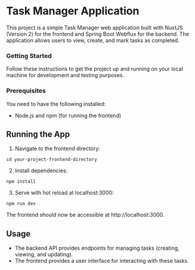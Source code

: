 # Task Manager Application
This project is a simple Task Manager web application built with NuxtJS (Version 2) for the frontend and Spring Boot Webflux for the backend. 
The application allows users to view, create, and mark tasks as completed.

### Getting Started
Follow these instructions to get the project up and running on your local machine for development and testing purposes.

### Prerequisites
You need to have the following installed:

* Node.js and npm (for running the frontend)

## Running the App

1. Navigate to the frontend directory:

``` shell
cd your-project-frontend-directory

```

2. Install dependencies:

``` shell
npm install
```

3. Serve with hot reload at localhost:3000:

``` shell
npm run dev
```

The frontend should now be accessible at http://localhost:3000.



## Usage
* The backend API provides endpoints for managing tasks (creating, viewing, and updating).
* The frontend provides a user interface for interacting with these tasks.